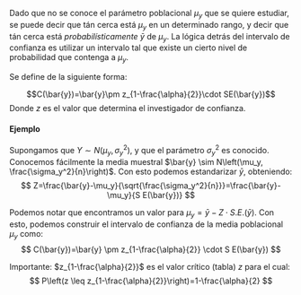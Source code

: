 
Dado que no se conoce el parámetro poblacional $\mu_y$ que se quiere estudiar, se puede decir que tán cerca está $\mu_y$ en un determinado rango, y decir que tán cerca está *probabilísticamente* $\bar{y}$ de $\mu_y$. La lógica detrás del intervalo de confianza es utilizar un intervalo tal que existe un cierto nivel de probabilidad que contenga a $\mu_y$. 

Se define de la siguiente forma: 

$$C(\bar{y})=\bar{y}\pm z_{1-\frac{\alpha}{2}}\cdot SE(\bar{y})$$ 
Donde $z$ es el valor que determina el investigador de confianza. 
#### Ejemplo 

Supongamos que $Y \sim N\left(\mu_y, \sigma_y^2\right)$, y que el parámetro $\sigma_y^2$ es conocido. Conocemos fácilmente la media muestral $\bar{y} \sim N\left(\mu_y, \frac{\sigma_y^2}{n}\right)$. Con esto podemos estandarizar $\bar{y}$, obteniendo:
$$
Z=\frac{\bar{y}-\mu_y}{\sqrt{\frac{\sigma_y^2}{n}}}=\frac{\bar{y}-\mu_y}{S E(\bar{y})}
$$

Podemos notar que encontramos un valor para $\mu_y=\bar{y}-Z \cdot S . E .(\bar{y})$. Con esto, podemos construir el intervalo de confianza de la media poblacional $\mu_y$ como:
$$
C(\bar{y})=\bar{y} \pm z_{1-\frac{\alpha}{2}} \cdot S E(\bar{y})
$$

Importante: $z_{1-\frac{\alpha}{2}}$ es el valor crítico (tabla) $z$ para el cual:
$$
P\left(z \leq z_{1-\frac{\alpha}{2}}\right)=1-\frac{\alpha}{2}
$$

